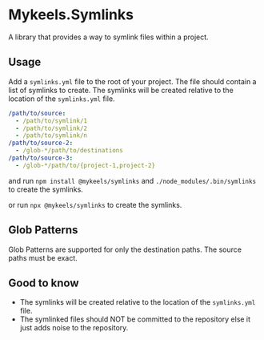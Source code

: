 # Mykeels.Symlinks

A library that provides a way to symlink files within a project.

## Usage

Add a `symlinks.yml` file to the root of your project. The file should contain a list of symlinks to create. The symlinks will be created relative to the location of the `symlinks.yml` file.

```yaml
/path/to/source: 
  - /path/to/symlink/1
  - /path/to/symlink/2
  - /path/to/symlink/n
/path/to/source-2:
  - /glob-*/path/to/destinations
/path/to/source-3:
  - /glob-*/path/to/{project-1,project-2}
```

and run `npm install @mykeels/symlinks` and `./node_modules/.bin/symlinks` to create the symlinks.

or run `npx @mykeels/symlinks` to create the symlinks.

## Glob Patterns

Glob Patterns are supported for only the destination paths. The source paths must be exact.

## Good to know

- The symlinks will be created relative to the location of the `symlinks.yml` file.
- The symlinked files should NOT be committed to the repository else it just adds noise to the repository.
